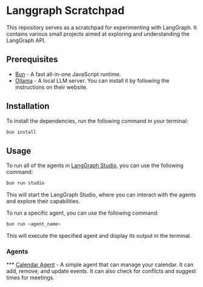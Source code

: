 # Langgraph Scratchpad

This repository serves as a scratchpad for experimenting with LangGraph. It contains various small projects aimed at exploring and understanding the LangGraph API.


## Prerequisites
- [Bun](https://bun.sh) - A fast all-in-one JavaScript runtime.
- [Ollama](https://ollama.com/) - A local LLM server. You can install it by following the instructions on their website.

## Installation
To install the dependencies, run the following command in your terminal:
```bash
bun install
```

## Usage
To run all of the agents in [LangGraph Studio](https://studio.langgraph.dev), you can use the following command:
```bash
bun run studio
```
This will start the LangGraph Studio, where you can interact with the agents and explore their capabilities.

To run a specific agent, you can use the following command:
```bash
bun run <agent_name>
```
This will execute the specified agent and display its output in the terminal.

### Agents

*** [Calendar Agent](src/calendar/readme.md) - A simple agent that can manage your calendar. It can add, remove, and update events. It can also check for conflicts and suggest times for meetings.